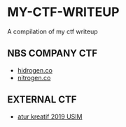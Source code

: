# MY-CTF-WRITEUP
A compilation of my ctf writeup 

## NBS COMPANY CTF

* [hidrogen.co](hidrogen)
* [nitrogen.co](nitrogen)

## EXTERNAL CTF

* [atur kreatif 2019 USIM](USIM)

